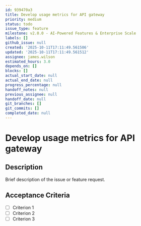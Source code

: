 ```yaml
---
id: 939470a3
title: Develop usage metrics for API gateway
priority: medium
status: todo
issue_type: feature
milestone: v2.0.0 - AI-Powered Features & Enterprise Scale
labels: []
github_issue: null
created: '2025-10-11T17:11:49.561506'
updated: '2025-10-11T17:11:49.561512'
assignee: james.wilson
estimated_hours: 3.0
depends_on: []
blocks: []
actual_start_date: null
actual_end_date: null
progress_percentage: null
handoff_notes: null
previous_assignee: null
handoff_date: null
git_branches: []
git_commits: []
completed_date: null
---
```


# Develop usage metrics for API gateway

## Description

Brief description of the issue or feature request.

## Acceptance Criteria

- [ ] Criterion 1
- [ ] Criterion 2
- [ ] Criterion 3
